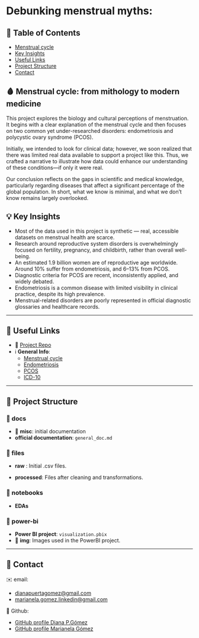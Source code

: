 # Debunking menstrual myths:

## 🔗 Table of Contents
- [Menstrual cycle](#-menstrual-cycle-from-mithology-to-modern-medicine)
- [Key Insights](#-key-insights)
- [Useful Links](#-useful-links)
- [Project Structure](#-project-structure)
- [Contact](#contact)

## 🩸 Menstrual cycle: from mithology to modern medicine 

This project explores the biology and cultural perceptions of menstruation. It begins with a clear explanation of the menstrual cycle and then focuses on two common yet under-researched disorders: endometriosis and polycystic ovary syndrome (PCOS).

Initially, we intended to look for clinical data; however, we soon realized that there was limited real data available to support a project like this. Thus, we crafted a narrative to illustrate how data could enhance our understanding of these conditions—if only it were real.

Our conclusion reflects on the gaps in scientific and medical knowledge, particularly regarding diseases that affect a significant percentage of the global population. In short, what we know is minimal, and what we don’t know remains largely overlooked.

## 💡 Key Insights

- Most of the data used in this project is synthetic — real, accessible datasets on menstrual health are scarce.
- Research around reproductive system disorders is overwhelmingly focused on fertility, pregnancy, and childbirth, rather than overall well-being.
- An estimated 1.9 billion women are of reproductive age worldwide. Around 10% suffer from endometriosis, and 6–13% from PCOS.
- Diagnostic criteria for PCOS are recent, inconsistently applied, and widely debated.
- Endometriosis is a common disease with limited visibility in clinical practice, despite its high prevalence.
- Menstrual-related disorders are poorly represented in official diagnostic glossaries and healthcare records.

---

## 🔗 Useful Links

- 📁 [Project Repo](https://github.com/dianapgomez/debunking-menstrual-myths)
- ℹ️ **General Info**:
  - [Menstrual cycle](https://helloclue.com/es/articulos/ciclo-a-z/que-es-lo-normal-duracion-y-variacion-del-ciclo-menstrual)
  - [Endometriosis](https://helloclue.com/es/articulos/endometriosis/introduccion-a-la-endometriosis)
  - [PCOS](https://helloclue.com/es/articulos/cycle-a-z/how-i-determine-the-causes-of-irregular-periods)
  - [ICD-10](https://mediately.co/es/icd)

---
## 📁 Project Structure

### 📂 docs 

- 📂 **misc**: initial documentation
- **official documentation**: `general_doc.md`

### 📂 files

- **raw** : Initial .csv files.

- **processed**: Files after cleaning and transformations.

### 📂 notebooks 

- **EDAs**

### 📂 power-bi

- **Power BI project**: `visualization.pbix`
- 📂 **img**: Images used in the PowerBI project. 

---

## 🚀 Contact

✉️ email:
 - dianapuertagomez@gmail.com
- marianela.gomez.linkedin@gmail.com

🔶  Github:
- [GitHub profile Diana P.Gómez](https://github.com/dianapgomez)
- [GitHub profile Marianela Gómez](https://github.com/marianela-gomez) 

